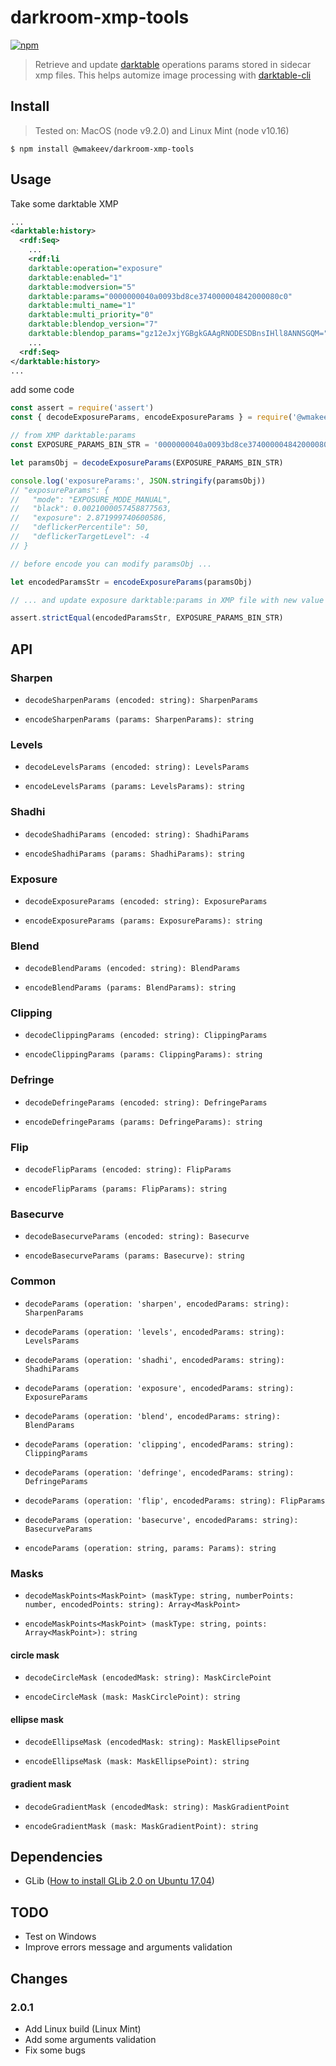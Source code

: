 darkroom-xmp-tools
==================

[![npm](https://img.shields.io/npm/v/@wmakeev/darkroom-xmp-tools.svg?maxAge=1800&style=flat-square)](https://www.npmjs.com/package/@wmakeev/darkroom-xmp-tools)

> Retrieve and update [darktable](https://www.darktable.org/) operations params stored in sidecar xmp files. This helps automize image processing with [darktable-cli](https://www.darktable.org/usermanual/en/overview_chapter.html#darktable_cli_commandline_parameters)

## Install

> Tested on: MacOS (node v9.2.0) and Linux Mint (node v10.16)

`$ npm install @wmakeev/darkroom-xmp-tools`

## Usage

Take some darktable XMP

```xml
...
<darktable:history>
  <rdf:Seq>
    ...
    <rdf:li
    darktable:operation="exposure"
    darktable:enabled="1"
    darktable:modversion="5"
    darktable:params="0000000040a0093bd8ce374000004842000080c0"
    darktable:multi_name="1"
    darktable:multi_priority="0"
    darktable:blendop_version="7"
    darktable:blendop_params="gz12eJxjYGBgkGAAgRNODESDBnsIHll8ANNSGQM="/>
    ...
  <rdf:Seq>
</darktable:history>
...
```

add some code

```js
const assert = require('assert')
const { decodeExposureParams, encodeExposureParams } = require('@wmakeev/darkroom-xmp-tools')

// from XMP darktable:params
const EXPOSURE_PARAMS_BIN_STR = '0000000040a0093bd8ce374000004842000080c0'

let paramsObj = decodeExposureParams(EXPOSURE_PARAMS_BIN_STR)

console.log('exposureParams:', JSON.stringify(paramsObj))
// "exposureParams": {
//   "mode": "EXPOSURE_MODE_MANUAL",
//   "black": 0.0021000057458877563,
//   "exposure": 2.871999740600586,
//   "deflickerPercentile": 50,
//   "deflickerTargetLevel": -4
// }

// before encode you can modify paramsObj ...

let encodedParamsStr = encodeExposureParams(paramsObj)

// ... and update exposure darktable:params in XMP file with new value

assert.strictEqual(encodedParamsStr, EXPOSURE_PARAMS_BIN_STR)
```

## API

### Sharpen

- `decodeSharpenParams (encoded: string): SharpenParams`

- `encodeSharpenParams (params: SharpenParams): string`

### Levels

- `decodeLevelsParams (encoded: string): LevelsParams`

- `encodeLevelsParams (params: LevelsParams): string`

### Shadhi

- `decodeShadhiParams (encoded: string): ShadhiParams`

- `encodeShadhiParams (params: ShadhiParams): string`

### Exposure

- `decodeExposureParams (encoded: string): ExposureParams`

- `encodeExposureParams (params: ExposureParams): string`

### Blend

- `decodeBlendParams (encoded: string): BlendParams`

- `encodeBlendParams (params: BlendParams): string`

### Clipping

- `decodeClippingParams (encoded: string): ClippingParams`

- `encodeClippingParams (params: ClippingParams): string`

### Defringe

- `decodeDefringeParams (encoded: string): DefringeParams`

- `encodeDefringeParams (params: DefringeParams): string`

### Flip

- `decodeFlipParams (encoded: string): FlipParams`

- `encodeFlipParams (params: FlipParams): string`

### Basecurve

- `decodeBasecurveParams (encoded: string): Basecurve`

- `encodeBasecurveParams (params: Basecurve): string`

### Common

- `decodeParams (operation: 'sharpen', encodedParams: string): SharpenParams`

- `decodeParams (operation: 'levels', encodedParams: string): LevelsParams`

- `decodeParams (operation: 'shadhi', encodedParams: string): ShadhiParams`

- `decodeParams (operation: 'exposure', encodedParams: string): ExposureParams`

- `decodeParams (operation: 'blend', encodedParams: string): BlendParams`

- `decodeParams (operation: 'clipping', encodedParams: string): ClippingParams`

- `decodeParams (operation: 'defringe', encodedParams: string): DefringeParams`

- `decodeParams (operation: 'flip', encodedParams: string): FlipParams`

- `decodeParams (operation: 'basecurve', encodedParams: string): BasecurveParams`

- `encodeParams (operation: string, params: Params): string`

### Masks

- `decodeMaskPoints<MaskPoint> (maskType: string, numberPoints: number, encodedPoints: string): Array<MaskPoint>`

- `encodeMaskPoints<MaskPoint> (maskType: string, points: Array<MaskPoint>): string`

#### circle mask

- `decodeCircleMask (encodedMask: string): MaskCirclePoint`

- `encodeCircleMask (mask: MaskCirclePoint): string`

#### ellipse mask

- `decodeEllipseMask (encodedMask: string): MaskEllipsePoint`

- `encodeEllipseMask (mask: MaskEllipsePoint): string`

#### gradient mask

- `decodeGradientMask (encodedMask: string): MaskGradientPoint`

- `encodeGradientMask (mask: MaskGradientPoint): string`

## Dependencies

- GLib ([How to install GLib 2.0 on Ubuntu 17.04](https://www.linuxhelp.com/how-to-install-glib-2-0-on-ubuntu-17-04))

## TODO

- Test on Windows
- Improve errors message and arguments validation

## Changes

### 2.0.1
  - Add Linux build (Linux Mint)
  - Add some arguments validation
  - Fix some bugs
